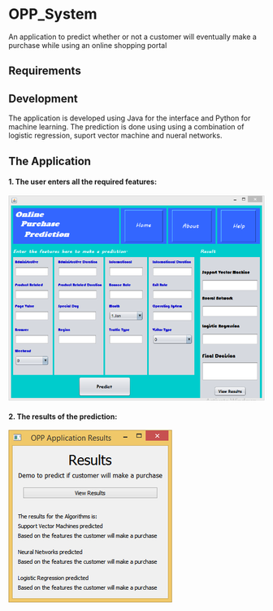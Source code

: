 # OPP_System
An application to predict whether or not a customer will eventually make a purchase while using an online shopping portal

## Requirements


## Development
The application is developed using Java for the interface and Python for machine learning. The prediction is done using using a combination of logistic regression, suport vector machine and nueral networks.

## The Application

#### 1. The user enters all the required features:
![alt text](https://github.com/Sinoxolo1408/OPP_System/blob/master/c1.PNG?raw=true)

#### 2. The results of the prediction:
![alt text](https://github.com/Sinoxolo1408/OPP_System/blob/master/c2.PNG?raw=true)
